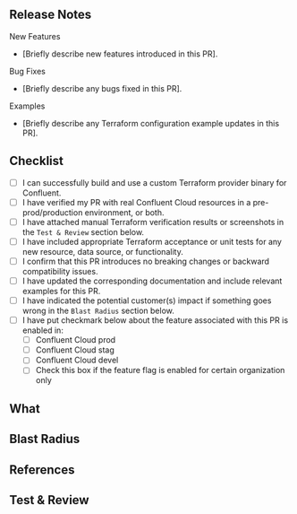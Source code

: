Release Notes
---------
<!-- If this PR introduces any user-facing changes, document them below as a summary. Delete unused section titles and placeholders. Match the style of previous release notes: https://github.com/confluentinc/terraform-provider-confluent/releases -->

New Features
- [Briefly describe new features introduced in this PR].

Bug Fixes
- [Briefly describe any bugs fixed in this PR].

Examples
- [Briefly describe any Terraform configuration example updates in this PR].

Checklist
---------
<!-- 
Check each item in the checklist to ensure high-quality Terraform development practices are followed. PR approval won't be granted until the checklist is carefully reviewed.
For instructions, please refer to this Confluence page: https://confluentinc.atlassian.net/wiki/spaces/AEGI/pages/3938058831/
-->
- [ ] I can successfully build and use a custom Terraform provider binary for Confluent.
- [ ] I have verified my PR with real Confluent Cloud resources in a pre-prod/production environment, or both.
- [ ] I have attached manual Terraform verification results or screenshots in the `Test & Review` section below.
- [ ] I have included appropriate Terraform acceptance or unit tests for any new resource, data source, or functionality.
- [ ] I confirm that this PR introduces no breaking changes or backward compatibility issues.
- [ ] I have updated the corresponding documentation and include relevant examples for this PR.
- [ ] I have indicated the potential customer(s) impact if something goes wrong in the `Blast Radius` section below.
- [ ] I have put checkmark below about the feature associated with this PR is enabled in:
  - [ ] Confluent Cloud prod
  - [ ] Confluent Cloud stag
  - [ ] Confluent Cloud devel
  - [ ] Check this box if the feature flag is enabled for certain organization only

What
----
<!--
Briefly describe **what** you have changed and **why** these changes are necessary.
Optionally include: 
- The problem being solved or the feature being added. 
- The implementation strategy or approach taken. 
- Key technical details, design decisions, or any additional context reviewers should be aware of.
-->

Blast Radius
----
<!--
The Blast Radius section should include information on what will be the customer(s) impact if something goes wrong or unexpectedly, 
adding this section will trigger the PR author to think about the impact from product perspective, examples can be:
- Confluent Cloud customers who are using `confluent_kafka_cluster` resource/data-source will be blocked.
- Confluent Cloud customers who are using `confluent_schema` resource for schema validation will be blocked.
- All customers who are using `terraform import` function for resources will be impacted.
-->

References
----------
<!-- Include links to relevant resources for this PR, such as: 
- Related GitHub issues 
- Tickets (JIRA, etc.) 
- Internal documentation or design specs 
- Other related PRs 
Copy and paste the links below for easy reference.
-->

Test & Review
-------------
<!-- Has this PR been tested? If so, explain **how** it was tested. Include: 
- Steps taken to verify the changes. 
- Links to manual verification documents, logs, or screenshots to save reviewers' time. 
- Any additional notes on testing (e.g., environments used, edge cases tested). 
- Screenshot showing successful resource creation.
Example: - [Manual Verification Document](https://docs.google.com/document/d/1dutVZmbEwJBBqMzx57uCXqllV1SEr2vxnjUrtTPCwBk/edit?tab=t.0#heading=h.6zajc95mev5j)
-->

